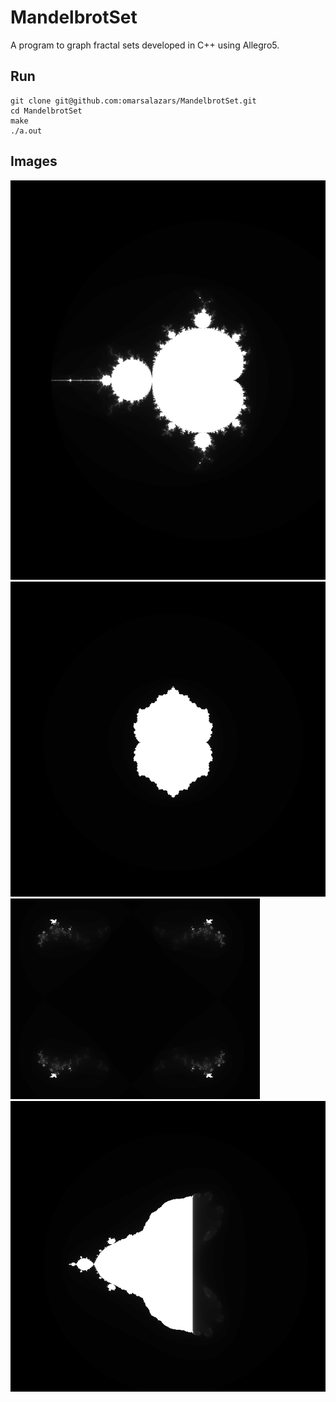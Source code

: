 # MandelbrotSet
A program to graph fractal sets developed in C++ using Allegro5.

## Run
```
git clone git@github.com:omarsalazars/MandelbrotSet.git
cd MandelbrotSet
make
./a.out
```

## Images
![mandelbrot set](https://github.com/omarsalazars/MandelbrotSet/blob/master/images/Captura.PNG)
![other](https://github.com/omarsalazars/MandelbrotSet/blob/master/images/zzcc.PNG)
![set](https://github.com/omarsalazars/MandelbrotSet/blob/master/images/zz1scc.PNG)
![met](https://github.com/omarsalazars/MandelbrotSet/blob/master/images/zzsinc.PNG)
